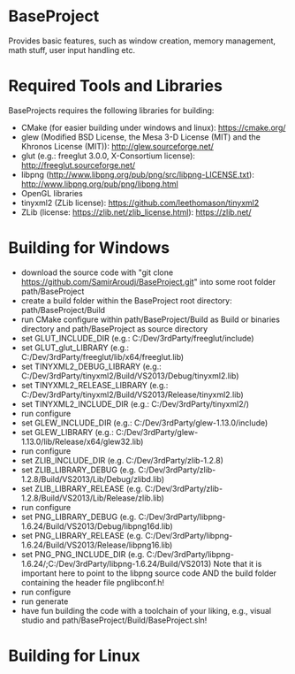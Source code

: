 # BaseProject
Provides basic features, such as window creation, memory management, math stuff, user input handling etc.

# Required Tools and Libraries
BaseProjects requires the following libraries for building:

- CMake (for easier building under windows and linux): https://cmake.org/
- glew (Modified BSD License, the Mesa 3-D License (MIT) and the Khronos License (MIT)): http://glew.sourceforge.net/
- glut (e.g.: freeglut 3.0.0, X-Consortium license): http://freeglut.sourceforge.net/
- libpng (http://www.libpng.org/pub/png/src/libpng-LICENSE.txt): http://www.libpng.org/pub/png/libpng.html
- OpenGL libraries
- tinyxml2 (ZLib license): https://github.com/leethomason/tinyxml2
- ZLib (license: https://zlib.net/zlib_license.html): https://zlib.net/

# Building for Windows
- download the source code with "git clone https://github.com/SamirAroudj/BaseProject.git" into some root folder path/BaseProject
- create a build folder within the BaseProject root directory: path/BaseProject/Build
- run CMake configure within path/BaseProject/Build as Build or binaries directory and path/BaseProject as source directory
- set GLUT_INCLUDE_DIR (e.g.: C:/Dev/3rdParty/freeglut/include)
- set GLUT_glut_LIBRARY (e.g.: C:/Dev/3rdParty/freeglut/lib/x64/freeglut.lib)
- set TINYXML2_DEBUG_LIBRARY (e.g.: C:/Dev/3rdParty/tinyxml2/Build/VS2013/Debug/tinyxml2.lib)
- set TINYXML2_RELEASE_LIBRARY (e.g.: C:/Dev/3rdParty/tinyxml2/Build/VS2013/Release/tinyxml2.lib)
- set TINYXML2_INCLUDE_DIR (e.g.: C:/Dev/3rdParty/tinyxml2/)
- run configure
- set GLEW_INCLUDE_DIR (e.g.: C:/Dev/3rdParty/glew-1.13.0/include)
- set GLEW_LIBRARY (e.g.: C:/Dev/3rdParty/glew-1.13.0/lib/Release/x64/glew32.lib)
- run configure
- set ZLIB_INCLUDE_DIR (e.g. C:/Dev/3rdParty/zlib-1.2.8)
- set ZLIB_LIBRARY_DEBUG (e.g. C:/Dev/3rdParty/zlib-1.2.8/Build/VS2013/Lib/Debug/zlibd.lib)
- set ZLIB_LIBRARY_RELEASE (e.g. C:/Dev/3rdParty/zlib-1.2.8/Build/VS2013/Lib/Release/zlib.lib)
- run configure
- set PNG_LIBRARY_DEBUG (e.g. C:/Dev/3rdParty/libpng-1.6.24/Build/VS2013/Debug/libpng16d.lib)
- set PNG_LIBRARY_RELEASE (e.g. C:/Dev/3rdParty/libpng-1.6.24/Build/VS2013/Release/libpng16.lib)
- set PNG_PNG_INCLUDE_DIR (e.g. C:/Dev/3rdParty/libpng-1.6.24/;C:/Dev/3rdParty/libpng-1.6.24/Build/VS2013)
  Note that it is important here to point to the libpng source code AND the build folder containing the header file pnglibconf.h!
- run configure
- run generate
- have fun building the code with a toolchain of your liking, e.g., visual studio and path/BaseProject/Build/BaseProject.sln!
  
# Building for Linux
